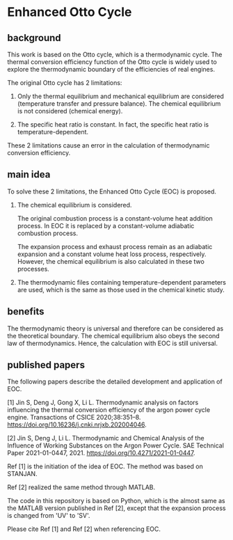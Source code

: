 # Enhanced Otto Cycle

## background
This work is based on the Otto cycle, which is a thermodynamic cycle.
The thermal conversion efficiency function of the Otto cycle is widely used to explore the thermodynamic boundary of the efficiencies of real engines.

The original Otto cycle has 2 limitations:
1)  Only the thermal equilibrium and mechanical equilibrium are considered (temperature transfer and pressure balance). 
    The chemical equilibrium is not considered (chemical energy).

2)  The specific heat ratio is constant.
    In fact, the specific heat ratio is temperature-dependent.

These 2 limitations cause an error in the calculation of thermodynamic conversion efficiency.

## main idea
To solve these 2 limitations, the Enhanced Otto Cycle (EOC) is proposed.
1)  The chemical equilibrium is considered.

    The original combustion process is a constant-volume heat addition process.
    In EOC it is replaced by a constant-volume adiabatic combustion process.
    
    The expansion process and exhaust process remain as an adiabatic expansion and a constant volume heat loss process, respectively.
    However, the chemical equilibrium is also calculated in these two processes.

2)  The thermodynamic files containing temperature-dependent parameters are used, which is the same as those used in the chemical kinetic study.

## benefits
The thermodynamic theory is universal and therefore can be considered as the theoretical boundary.
The chemical equilibrium also obeys the second law of thermodynamics.
Hence, the calculation with EOC is still universal.

## published papers
The following papers describe the detailed development and application of EOC.

[1] Jin S, Deng J, Gong X, Li L. Thermodynamic analysis on factors influencing the thermal conversion efficiency of the argon power cycle engine. Transactions of CSICE 2020;38:351–8. https://doi.org/10.16236/j.cnki.nrjxb.202004046.

[2] Jin S, Deng J, Li L. Thermodynamic and Chemical Analysis of the Influence of Working Substances on the Argon Power Cycle. SAE Technical Paper 2021-01-0447, 2021. https://doi.org/10.4271/2021-01-0447.

Ref [1] is the initiation of the idea of EOC. 
The method was based on STANJAN.

Ref [2] realized the same method through MATLAB.

The code in this repository is based on Python, which is the almost same as the MATLAB version published in Ref [2], except that the expansion process is changed from 'UV' to 'SV'.

Please cite Ref [1] and Ref [2] when referencing EOC. 